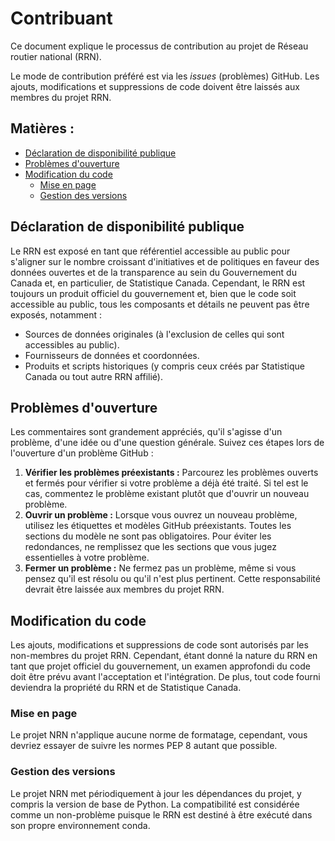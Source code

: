 # Contribuant

Ce document explique le processus de contribution au projet de Réseau routier national (RRN).

Le mode de contribution préféré est via les *issues* (problèmes) GitHub. Les ajouts, modifications et suppressions de 
code doivent être laissés aux membres du projet RRN.

## Matières :

- [Déclaration de disponibilité publique](#déclaration-de-disponibilité-publique)
- [Problèmes d'ouverture](#problèmes-d'ouverture)
- [Modification du code](#modification-du-code)
  * [Mise en page](#mise-en-page)
  * [Gestion des versions](#gestion-des-versions)

## Déclaration de disponibilité publique

Le RRN est exposé en tant que référentiel accessible au public pour s'aligner sur le nombre croissant d'initiatives et 
de politiques en faveur des données ouvertes et de la transparence au sein du Gouvernement du Canada et, en 
particulier, de Statistique Canada. Cependant, le RRN est toujours un produit officiel du gouvernement et, bien que le 
code soit accessible au public, tous les composants et détails ne peuvent pas être exposés, notamment :
- Sources de données originales (à l'exclusion de celles qui sont accessibles au public).
- Fournisseurs de données et coordonnées.
- Produits et scripts historiques (y compris ceux créés par Statistique Canada ou tout autre RRN affilié).

## Problèmes d'ouverture

Les commentaires sont grandement appréciés, qu'il s'agisse d'un problème, d'une idée ou d'une question générale. Suivez 
ces étapes lors de l'ouverture d'un problème GitHub :
1. **Vérifier les problèmes préexistants :** Parcourez les problèmes ouverts et fermés pour vérifier si votre problème 
   a déjà été traité. Si tel est le cas, commentez le problème existant plutôt que d'ouvrir un nouveau problème.
2. **Ouvrir un problème :** Lorsque vous ouvrez un nouveau problème, utilisez les étiquettes et modèles GitHub 
   préexistants. Toutes les sections du modèle ne sont pas obligatoires. Pour éviter les redondances, ne remplissez que 
   les sections que vous jugez essentielles à votre problème.
3. **Fermer un problème :** Ne fermez pas un problème, même si vous pensez qu'il est résolu ou qu'il n'est plus 
   pertinent. Cette responsabilité devrait être laissée aux membres du projet RRN.

## Modification du code

Les ajouts, modifications et suppressions de code sont autorisés par les non-membres du projet RRN. Cependant, étant 
donné la nature du RRN en tant que projet officiel du gouvernement, un examen approfondi du code doit être prévu avant 
l'acceptation et l'intégration. De plus, tout code fourni deviendra la propriété du RRN et de Statistique Canada.

### Mise en page

Le projet NRN n'applique aucune norme de formatage, cependant, vous devriez essayer de suivre les normes PEP 8 autant 
que possible.

### Gestion des versions

Le projet NRN met périodiquement à jour les dépendances du projet, y compris la version de base de Python. La 
compatibilité est considérée comme un non-problème puisque le RRN est destiné à être exécuté dans son propre 
environnement conda.
